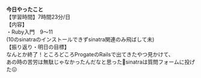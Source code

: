 **今日やったこと**<br>
【学習時間】7時間23分/日<br>
【内容】<br>
・Ruby入門　9〜11<br>
(10のsinatraのインストールできずsinatra関連のみ飛ばして未)<br>
【振り返り・明日の目標】<br>
なんとか終了！ところどころProgateのRailsで出てきたやつ見かけて、<br>
あの時の苦労は無駄じゃなかったんだなと思った🥲sinatraは質問フォームに投げた😖<br>